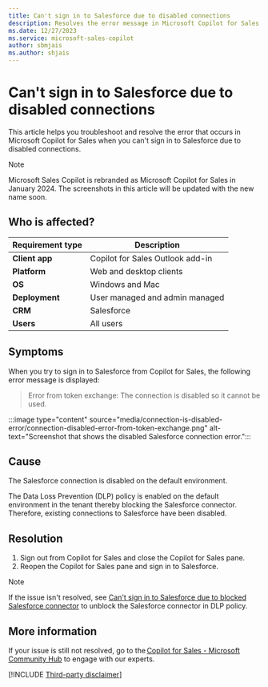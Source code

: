 ```yaml
---
title: Can't sign in to Salesforce due to disabled connections
description: Resolves the error message in Microsoft Copilot for Sales when you can't sign in to Salesforce due to disabled connections.
ms.date: 12/27/2023
ms.service: microsoft-sales-copilot
author: sbmjais
ms.author: shjais
---
```

# Can't sign in to Salesforce due to disabled connections

This article helps you troubleshoot and resolve the error that occurs in Microsoft Copilot for Sales when you can't sign in to Salesforce due to disabled connections.

> [!NOTE]
> Microsoft Sales Copilot is rebranded as Microsoft Copilot for Sales in January 2024. The screenshots in this article will be updated with the new name soon.

## Who is affected?

| Requirement type |Description  |
|---------|---------|
|**Client app**     |  Copilot for Sales Outlook add-in        |
|**Platform**     | Web and desktop clients         |
|**OS**     | Windows and Mac         |
|**Deployment**     | User managed and admin managed       |
|**CRM**     | Salesforce        |
|**Users**     | All users  |

## Symptoms

When you try to sign in to Salesforce from Copilot for Sales, the following error message is displayed:

> Error from token exchange: The connection is disabled so it cannot be used.

:::image type="content" source="media/connection-is-disabled-error/connection-disabled-error-from-token-exchange.png" alt-text="Screenshot that shows the disabled Salesforce connection error.":::

## Cause

The Salesforce connection is disabled on the default environment.

The Data Loss Prevention (DLP) policy is enabled on the default environment in the tenant thereby blocking the Salesforce connector. Therefore, existing connections to Salesforce have been disabled.

## Resolution

1. Sign out from Copilot for Sales and close the Copilot for Sales pane.
1. Reopen the Copilot for Sales pane and sign in to Salesforce.

> [!NOTE]
> If the issue isn't resolved, see [Can't sign in to Salesforce due to blocked Salesforce connector](sign-in-issue-with-blocked-connector.md) to unblock the Salesforce connector in DLP policy.

## More information

If your issue is still not resolved, go to the [Copilot for Sales - Microsoft Community Hub](https://techcommunity.microsoft.com/t5/viva-sales/bd-p/VivaSales) to engage with our experts.

[!INCLUDE [Third-party disclaimer](../../../includes/third-party-disclaimer.md)]